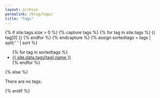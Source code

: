 ```yaml
---
layout: archive
permalink: /blog/tags/
title: "Tags"
---
```

{% if site.tags.size > 0 %}
	{% capture tags %}
		{% for tag in site.tags %}
			{{ tag[0] }}
		{% endfor %}
	{% endcapture %}
	{% assign sortedtags = tags | split:' ' | sort %}
	<ul>
		{% for tag in sortedtags %}
  			<li><a id = "{{ tag }}" class='t' href="{{ site.url }}/blog/tags/{{ tag }}">{{ site.data.tags[tag].name }}</a></li>
		{% endfor %}
	</ul>
{% else %}
<p class='notice-brown'>There are no tags.</p>
{% endif %}

<style>
	{% for tag in sortedtags %}
		{% if tag.color %}
			{% assign tagcolor = site.data.tags[tag].color %}
			#{{ tag }}{
				border-bottom-color:#{{ tagcolor }};
				box-shadow:inset 0 -3px 0 #{{ tagcolor }};
			}
			#{{ tag }}:hover, #{{ tag }}:active{
				background:#{{ tagcolor }};
			}
   	{% endif %}
	{% endfor %}
</style>